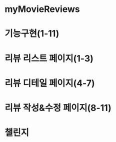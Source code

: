# myMovieReviews

# 기능구현(1-11)

# 리뷰 리스트 페이지(1-3)

# 리뷰 디테일 페이지(4-7)

# 리뷰 작성&수정 페이지(8-11)



# 챌린지
